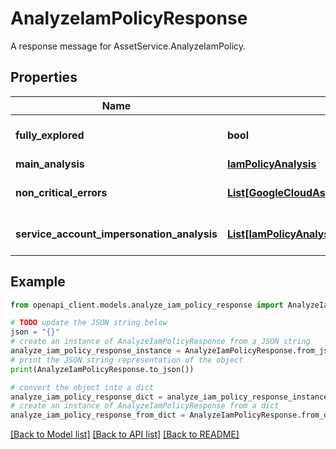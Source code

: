 # AnalyzeIamPolicyResponse

A response message for AssetService.AnalyzeIamPolicy.

## Properties

Name | Type | Description | Notes
------------ | ------------- | ------------- | -------------
**fully_explored** | **bool** | Represents whether all entries in the main_analysis and service_account_impersonation_analysis have been fully explored to answer the query in the request. | [optional] 
**main_analysis** | [**IamPolicyAnalysis**](IamPolicyAnalysis.md) |  | [optional] 
**non_critical_errors** | [**List[GoogleCloudAssetV1p4beta1AnalysisState]**](GoogleCloudAssetV1p4beta1AnalysisState.md) | A list of non-critical errors happened during the request handling to explain why &#x60;fully_explored&#x60; is false, or empty if no error happened. | [optional] 
**service_account_impersonation_analysis** | [**List[IamPolicyAnalysis]**](IamPolicyAnalysis.md) | The service account impersonation analysis if AnalyzeIamPolicyRequest.analyze_service_account_impersonation is enabled. | [optional] 

## Example

```python
from openapi_client.models.analyze_iam_policy_response import AnalyzeIamPolicyResponse

# TODO update the JSON string below
json = "{}"
# create an instance of AnalyzeIamPolicyResponse from a JSON string
analyze_iam_policy_response_instance = AnalyzeIamPolicyResponse.from_json(json)
# print the JSON string representation of the object
print(AnalyzeIamPolicyResponse.to_json())

# convert the object into a dict
analyze_iam_policy_response_dict = analyze_iam_policy_response_instance.to_dict()
# create an instance of AnalyzeIamPolicyResponse from a dict
analyze_iam_policy_response_from_dict = AnalyzeIamPolicyResponse.from_dict(analyze_iam_policy_response_dict)
```
[[Back to Model list]](../README.md#documentation-for-models) [[Back to API list]](../README.md#documentation-for-api-endpoints) [[Back to README]](../README.md)



